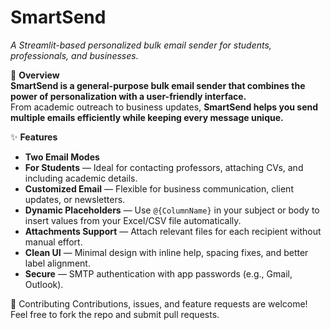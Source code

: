 # **SmartSend**  
*A Streamlit-based personalized bulk email sender for students, professionals, and businesses.*

📌 **Overview**  
**SmartSend is a general-purpose bulk email sender that combines the power of personalization with a user-friendly interface.**  
From academic outreach to business updates, **SmartSend helps you send multiple emails efficiently while keeping every message unique.**

✨ **Features**  
- **Two Email Modes**  
- **For Students** — Ideal for contacting professors, attaching CVs, and including academic details.  
- **Customized Email** — Flexible for business communication, client updates, or newsletters.  
- **Dynamic Placeholders** — Use `@{ColumnName}` in your subject or body to insert values from your Excel/CSV file automatically.  
- **Attachments Support** — Attach relevant files for each recipient without manual effort.  
- **Clean UI** — Minimal design with inline help, spacing fixes, and better label alignment.  
- **Secure** — SMTP authentication with app passwords (e.g., Gmail, Outlook).

🤝 Contributing
Contributions, issues, and feature requests are welcome!
Feel free to fork the repo and submit pull requests.
